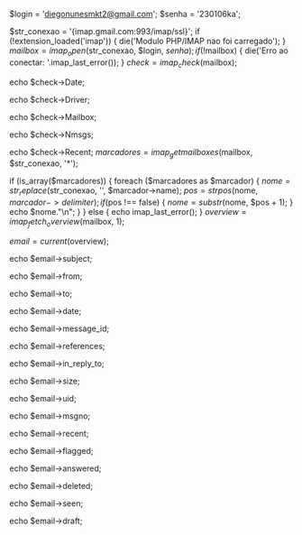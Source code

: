 $login = 'diegonunesmkt2@gmail.com';
$senha = '230106ka';

$str_conexao = '{imap.gmail.com:993/imap/ssl}';
if (!extension_loaded('imap')) {
    die('Modulo PHP/IMAP nao foi carregado');
}
$mailbox = imap_open($str_conexao, $login, $senha);
if (!$mailbox) {
    die('Erro ao conectar: '.imap_last_error());
}
$check = imap_check($mailbox);

echo $check->Date;

echo $check->Driver;

echo $check->Mailbox;

echo $check->Nmsgs;

echo $check->Recent;
$marcadores = imap_getmailboxes($mailbox, $str_conexao, '*');

if (is_array($marcadores)) {
    foreach ($marcadores as $marcador) {
        $nome = str_replace($str_conexao, '', $marcador->name);
        $pos = strpos($nome, $marcador->delimiter);
        if ($pos !== false) {
            $nome = substr($nome, $pos + 1);
        }
        echo $nome."\n";
    }
} else {
    echo imap_last_error();
}
$overview = imap_fetch_overview($mailbox, 1);

$email = current($overview);

echo $email->subject;

echo $email->from;

echo $email->to;

echo $email->date;

echo $email->message_id;

echo $email->references;

echo $email->in_reply_to;

echo $email->size;

echo $email->uid;

echo $email->msgno;

echo $email->recent;

echo $email->flagged;

echo $email->answered;

echo $email->deleted;

echo $email->seen;

echo $email->draft;
